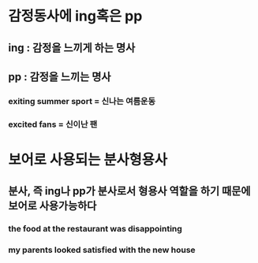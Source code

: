 # 감정동사에 ing혹은 pp
## ing : 감정을 느끼게 하는 명사

## pp : 감정을 느끼는 명사

### exiting summer sport = 신나는 여름운동
### excited fans = 신이난 팬


# 보어로 사용되는 분사형용사
## 분사, 즉 ing나 pp가 분사로서 형용사 역할을 하기 때문에 보어로 사용가능하다
### the food at the restaurant was disappointing
### my parents looked satisfied with the new house
